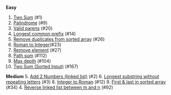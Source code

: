 **Easy**

1. [Two Sum](https://leetcode.com/problems/two-sum/) (#1)
2. [Palindrome](https://leetcode.com/problems/palindrome-number/) (#9)
3. [Valid parens](https://leetcode.com/problems/valid-parentheses/) (#20)
4. [Longest common prefix](https://leetcode.com/problems/longest-common-prefix/) (#14)
5. [Remove duplicates from sorted array](https://leetcode.com/problems/remove-duplicates-from-sorted-array/) (#26)
6. [Roman to Integer](https://leetcode.com/problems/roman-to-integer/)(#23)
7. [Remove element](https://leetcode.com/problems/remove-element/) (#27)
8. [Path sum](https://leetcode.com/problems/path-sum) (#112) 
9. [Max depth](https://leetcode.com/problems/maximum-depth-of-binary-tree/) (#104)
10. [Two Sum (Sorted Input)](https://leetcode.com/problems/two-sum-ii-input-array-is-sorted/) (#167)

**Medium**
5. [Add 2 Numbers (linked list)](https://leetcode.com/problems/add-two-numbers/) (#2)
6. [Longest substring without repeating letters](https://leetcode.com/problems/longest-substring-without-repeating-characters/) (#3)
8. [Integer to Roman](https://leetcode.com/problems/integer-to-roman/) (#12)
9. [First & last in sorted array ](https://leetcode.com/problems/find-first-and-last-position-of-element-in-sorted-array/) (#34)
4. [Reverse linked list between m and n](https://leetcode.com/problems/reverse-linked-list-ii/submissions/) (#92)
